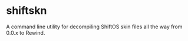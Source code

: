 # shiftskn
A command line utility for decompiling ShiftOS skin files all the way  from 0.0.x to Rewind.
